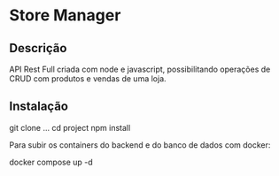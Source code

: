 # Store Manager

## Descrição

API Rest Full criada com node e javascript, possibilitando operações de CRUD com produtos e vendas de uma loja.

## Instalação

git clone ...
cd project
npm install

Para subir os containers do backend e do banco de dados com docker:

docker compose up -d